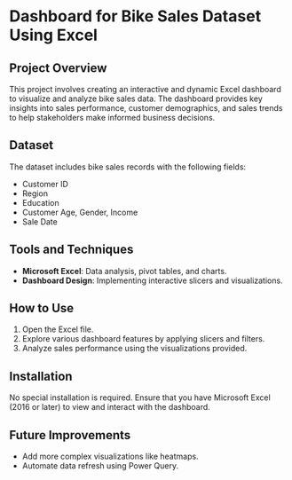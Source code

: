 
# Dashboard for Bike Sales Dataset Using Excel

## Project Overview
This project involves creating an interactive and dynamic Excel dashboard to visualize and analyze bike sales data. The dashboard provides key insights into sales performance, customer demographics, and sales trends to help stakeholders make informed business decisions.



## Dataset
The dataset includes bike sales records with the following fields:
- Customer ID
- Region
- Education
- Customer Age, Gender, Income
- Sale Date

## Tools and Techniques
- **Microsoft Excel**: Data analysis, pivot tables, and charts.
- **Dashboard Design**: Implementing interactive slicers and visualizations.

## How to Use
1. Open the Excel file.
2. Explore various dashboard features by applying slicers and filters.
3. Analyze sales performance using the visualizations provided.

## Installation
No special installation is required. Ensure that you have Microsoft Excel (2016 or later) to view and interact with the dashboard.


## Future Improvements
- Add more complex visualizations like heatmaps.
- Automate data refresh using Power Query.


